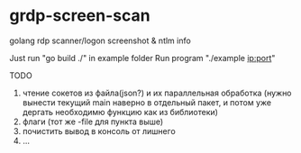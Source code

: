 # grdp-screen-scan
golang rdp scanner/logon screenshot &amp; ntlm info

Just run "go build ./" in example folder
Run program "./example <ip:port>"

TODO
1. чтение сокетов из файла(json?) и их параллельная обработка (нужно вынести текущий main наверно в отдельный пакет, и потом уже дергать необходимю функцию как из библиотеки)
2. флаги (тот же -file для пункта выше)
3. почистить вывод в консоль от лишнего
4. ...
